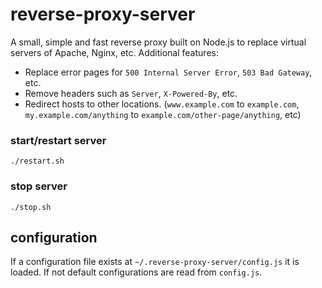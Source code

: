 # reverse-proxy-server

A small, simple and fast reverse proxy built on Node.js to replace virtual
servers of Apache, Nginx, etc. Additional features:
* Replace error pages for `500 Internal Server Error`, `503 Bad Gateway`, etc.
* Remove headers such as `Server`, `X-Powered-By`, etc.
* Redirect hosts to other locations. (`www.example.com` to `example.com`, `my.example.com/anything` to `example.com/other-page/anything`, etc)

### start/restart server
```
./restart.sh
```

### stop server
```
./stop.sh
```

## configuration
If a configuration file exists at `~/.reverse-proxy-server/config.js` it is
loaded. If not default configurations are read from `config.js`.
